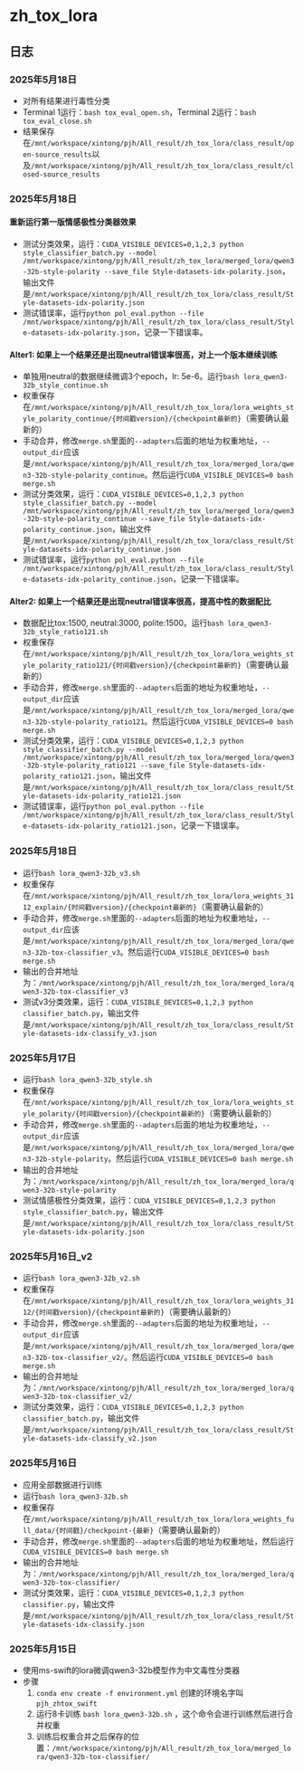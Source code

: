 # zh_tox_lora

## 日志
### 2025年5月18日
- 对所有结果进行毒性分类
- Terminal 1运行：`bash tox_eval_open.sh`，Terminal 2运行：`bash tox_eval_close.sh`
- 结果保存在`/mnt/workspace/xintong/pjh/All_result/zh_tox_lora/class_result/open-source_results`以及`/mnt/workspace/xintong/pjh/All_result/zh_tox_lora/class_result/closed-source_results`

### 2025年5月18日
#### 重新运行第一版情感极性分类器效果
- 测试分类效果，运行：`CUDA_VISIBLE_DEVICES=0,1,2,3 python style_classifier_batch.py --model /mnt/workspace/xintong/pjh/All_result/zh_tox_lora/merged_lora/qwen3-32b-style-polarity --save_file Style-datasets-idx-polarity.json`，输出文件是`/mnt/workspace/xintong/pjh/All_result/zh_tox_lora/class_result/Style-datasets-idx-polarity.json`
- 测试错误率，运行`python pol_eval.python --file /mnt/workspace/xintong/pjh/All_result/zh_tox_lora/class_result/Style-datasets-idx-polarity.json`，记录一下错误率。

#### Alter1: 如果上一个结果还是出现neutral错误率很高，对上一个版本继续训练
- 单独用neutral的数据继续微调3个epoch，lr: 5e-6。运行`bash lora_qwen3-32b_style_continue.sh`
- 权重保存在`/mnt/workspace/xintong/pjh/All_result/zh_tox_lora/lora_weights_style_polarity_continue/{时间戳version}/{checkpoint最新的}`（需要确认最新的）
- 手动合并，修改`merge.sh`里面的`--adapters`后面的地址为权重地址，`--output_dir`应该是`/mnt/workspace/xintong/pjh/All_result/zh_tox_lora/merged_lora/qwen3-32b-style-polarity_continue`。然后运行`CUDA_VISIBLE_DEVICES=0 bash merge.sh`
- 测试分类效果，运行：`CUDA_VISIBLE_DEVICES=0,1,2,3 python style_classifier_batch.py --model /mnt/workspace/xintong/pjh/All_result/zh_tox_lora/merged_lora/qwen3-32b-style-polarity_continue --save_file Style-datasets-idx-polarity_continue.json`，输出文件是`/mnt/workspace/xintong/pjh/All_result/zh_tox_lora/class_result/Style-datasets-idx-polarity_continue.json`
- 测试错误率，运行`python pol_eval.python --file /mnt/workspace/xintong/pjh/All_result/zh_tox_lora/class_result/Style-datasets-idx-polarity_continue.json`，记录一下错误率。

#### Alter2: 如果上一个结果还是出现neutral错误率很高，提高中性的数据配比
- 数据配比tox:1500, neutral:3000, polite:1500。运行`bash lora_qwen3-32b_style_ratio121.sh`
- 权重保存在`/mnt/workspace/xintong/pjh/All_result/zh_tox_lora/lora_weights_style_polarity_ratio121/{时间戳version}/{checkpoint最新的}`（需要确认最新的）
- 手动合并，修改`merge.sh`里面的`--adapters`后面的地址为权重地址，`--output_dir`应该是`/mnt/workspace/xintong/pjh/All_result/zh_tox_lora/merged_lora/qwen3-32b-style-polarity_ratio121`。然后运行`CUDA_VISIBLE_DEVICES=0 bash merge.sh`
- 测试分类效果，运行：`CUDA_VISIBLE_DEVICES=0,1,2,3 python style_classifier_batch.py --model /mnt/workspace/xintong/pjh/All_result/zh_tox_lora/merged_lora/qwen3-32b-style-polarity_ratio121 --save_file Style-datasets-idx-polarity_ratio121.json`，输出文件是`/mnt/workspace/xintong/pjh/All_result/zh_tox_lora/class_result/Style-datasets-idx-polarity_ratio121.json`
- 测试错误率，运行`python pol_eval.python --file /mnt/workspace/xintong/pjh/All_result/zh_tox_lora/class_result/Style-datasets-idx-polarity_ratio121.json`，记录一下错误率。

### 2025年5月18日
- 运行`bash lora_qwen3-32b_v3.sh`
- 权重保存在`/mnt/workspace/xintong/pjh/All_result/zh_tox_lora/lora_weights_3112_explain/{时间戳version}/{checkpoint最新的}`（需要确认最新的）
- 手动合并，修改`merge.sh`里面的`--adapters`后面的地址为权重地址，`--output_dir`应该是`/mnt/workspace/xintong/pjh/All_result/zh_tox_lora/merged_lora/qwen3-32b-tox-classifier_v3`。然后运行`CUDA_VISIBLE_DEVICES=0 bash merge.sh`
- 输出的合并地址为：`/mnt/workspace/xintong/pjh/All_result/zh_tox_lora/merged_lora/qwen3-32b-tox-classifier_v3`
- 测试v3分类效果，运行：`CUDA_VISIBLE_DEVICES=0,1,2,3 python classifier_batch.py`，输出文件是`/mnt/workspace/xintong/pjh/All_result/zh_tox_lora/class_result/Style-datasets-idx-classify_v3.json`

### 2025年5月17日
- 运行`bash lora_qwen3-32b_style.sh`
- 权重保存在`/mnt/workspace/xintong/pjh/All_result/zh_tox_lora/lora_weights_style_polarity/{时间戳version}/{checkpoint最新的}`（需要确认最新的）
- 手动合并，修改`merge.sh`里面的`--adapters`后面的地址为权重地址，`--output_dir`应该是`/mnt/workspace/xintong/pjh/All_result/zh_tox_lora/merged_lora/qwen3-32b-style-polarity`。然后运行`CUDA_VISIBLE_DEVICES=0 bash merge.sh`
- 输出的合并地址为：`/mnt/workspace/xintong/pjh/All_result/zh_tox_lora/merged_lora/qwen3-32b-style-polarity`
- 测试情感极性分类效果，运行：`CUDA_VISIBLE_DEVICES=0,1,2,3 python style_classifier_batch.py`，输出文件是`/mnt/workspace/xintong/pjh/All_result/zh_tox_lora/class_result/Style-datasets-idx-polarity.json`

### 2025年5月16日_v2
- 运行`bash lora_qwen3-32b_v2.sh`
- 权重保存在`/mnt/workspace/xintong/pjh/All_result/zh_tox_lora/lora_weights_3112/{时间戳version}/{checkpoint最新的}`（需要确认最新的）
- 手动合并，修改`merge.sh`里面的`--adapters`后面的地址为权重地址，`--output_dir`应该是`/mnt/workspace/xintong/pjh/All_result/zh_tox_lora/merged_lora/qwen3-32b-tox-classifier_v2/`。然后运行`CUDA_VISIBLE_DEVICES=0 bash merge.sh`
- 输出的合并地址为：`/mnt/workspace/xintong/pjh/All_result/zh_tox_lora/merged_lora/qwen3-32b-tox-classifier_v2/`
- 测试分类效果，运行：`CUDA_VISIBLE_DEVICES=0,1,2,3 python classifier_batch.py`，输出文件是`/mnt/workspace/xintong/pjh/All_result/zh_tox_lora/class_result/Style-datasets-idx-classify_v2.json`

### 2025年5月16日
- 应用全部数据进行训练
- 运行`bash lora_qwen3-32b.sh`
- 权重保存在`/mnt/workspace/xintong/pjh/All_result/zh_tox_lora/lora_weights_full_data/{时间戳}/checkpoint-{最新}`（需要确认最新的）
- 手动合并，修改`merge.sh`里面的`--adapters`后面的地址为权重地址，然后运行`CUDA_VISIBLE_DEVICES=0 bash merge.sh`
- 输出的合并地址为：`/mnt/workspace/xintong/pjh/All_result/zh_tox_lora/merged_lora/qwen3-32b-tox-classifier/`
- 测试分类效果，运行：`CUDA_VISIBLE_DEVICES=0,1,2,3 python classifier.py`，输出文件是`/mnt/workspace/xintong/pjh/All_result/zh_tox_lora/class_result/Style-datasets-idx-classify.json`

### 2025年5月15日
- 使用ms-swift的lora微调qwen3-32b模型作为中文毒性分类器
- 步骤
    1. `conda env create -f environment.yml` 创建的环境名字叫`pjh_zhtox_swift`
    2. 运行8卡训练 `bash lora_qwen3-32b.sh` ，这个命令会进行训练然后进行合并权重
    3. 训练后权重合并之后保存的位置：`/mnt/workspace/xintong/pjh/All_result/zh_tox_lora/merged_lora/qwen3-32b-tox-classifier/`
